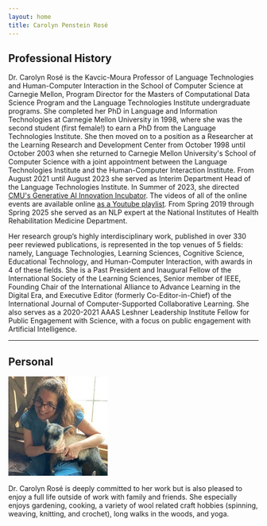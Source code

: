 ```yaml
---
layout: home
title: Carolyn Penstein Rosé
---
```



## Professional History

Dr. Carolyn Rosé is the Kavcic-Moura Professor of Language Technologies and Human-Computer Interaction in the School of Computer Science at Carnegie Mellon, Program Director for the Masters of Computational Data Science Program and the Language Technologies Institute undergraduate programs.  She completed her PhD in Language and Information Technologies at Carnegie Mellon University in 1998, where she was the second student (first female!) to earn a PhD from the Language Technologies Institute.  She then moved on to a position as a Researcher at the Learning Research and Development Center from October 1998 until October 2003 when she returned to Carnegie Mellon University's School of Computer Science with a joint appointment between the Language Technologies Institute and the Human-Computer Interaction Institute.  From August 2021 until August 2023 she served as Interim Department Head of the Language Technologies Institute.  In Summer of 2023, she directed <a href="https://www.cs.cmu.edu/generative-ai/"> CMU's Generative AI Innovation Incubator</a>.  The videos of all of the online events are available online <a href="https://www.youtube.com/playlist?list=PLttXoftVKwlCnN4NDxjIJj1RcFtJUz3d8"> as a Youtube playlist</a>. From Spring 2019 through Spring 2025 she served as an NLP expert at the National Institutes of Health Rehabilitation Medicine Department.


Her research group’s highly interdisciplinary work, published in over 330 peer reviewed publications, is represented in the top venues of 5 fields: namely, Language Technologies, Learning Sciences, Cognitive Science, Educational Technology, and Human-Computer Interaction, with awards in 4 of these fields.  She is a Past President and Inaugural Fellow of the International Society of the Learning Sciences, Senior member of IEEE, Founding Chair of the International Alliance to Advance Learning in the Digital Era, and Executive Editor (formerly Co-Editor-in-Chief) of the International Journal of Computer-Supported Collaborative Learning.  She also serves as a 2020-2021 AAAS Leshner Leadership Institute Fellow for Public Engagement with Science, with a focus on public engagement with Artificial Intelligence. 



---

## Personal
<img src="./CarolynFun.jpg" alt="Code Models" width="200">

Dr. Carolyn Rosé is deeply committed to her work but is also pleased to enjoy a full life outside of work with family and friends.  She especially enjoys gardening, cooking, a variety of wool related craft hobbies (spinning, weaving, knitting, and crochet), long walks in the woods, and yoga.
